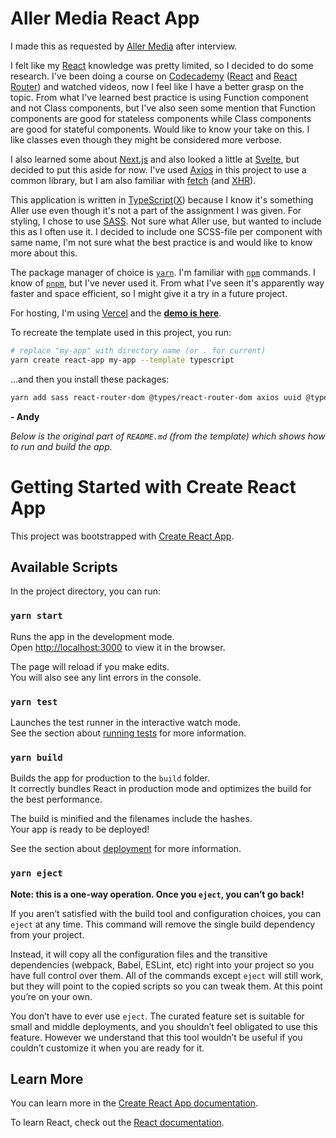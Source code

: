 # Aller Media React App

I made this as requested by [Aller Media](https://www.aller.no/) after interview.

I felt like my [React](https://reactjs.org/) knowledge was pretty limited, so I decided to do some research.
I've been doing a course on [Codecademy](https://www.codecademy.com/) ([React](https://www.codecademy.com/learn/react-101) and [React Router](https://www.codecademy.com/learn/learn-react-router)) and watched videos, now I feel like I have a better grasp on the topic.
From what I've learned best practice is using Function component and not Class components, but I've also seen some mention that Function components are good for stateless components while Class components are good for stateful components.
Would like to know your take on this. I like classes even though they might be considered more verbose.

I also learned some about [Next.js](https://nextjs.org/) and also looked a little at [Svelte](https://svelte.dev/), but decided to put this aside for now.
I've used [Axios](https://axios-http.com/) in this project to use a common library, but I am also familiar with [fetch](https://developer.mozilla.org/en-US/docs/Web/API/Fetch_API/Using_Fetch) (and [XHR](https://developer.mozilla.org/en-US/docs/Glossary/XHR_(XMLHttpRequest))).

This application is written in [TypeScript](https://www.typescriptlang.org/)([X](https://reactjs.org/docs/introducing-jsx.html)) because I know it's something Aller use even though it's not a part of the assignment I was given.
For styling, I chose to use [SASS](https://sass-lang.com/). Not sure what Aller use, but wanted to include this as I often use it.
I decided to include one SCSS-file per component with same name, I'm not sure what the best practice is and would like to know more about this.

The package manager of choice is [`yarn`](https://yarnpkg.com/). I'm familiar with [`npm`](https://www.npmjs.com/) commands.
I know of [`pnpm`](https://pnpm.io/), but I've never used it.
From what I've seen it's apparently way faster and space efficient, so I might give it a try in a future project.

For hosting, I'm using [Vercel](https://vercel.com/) and the [**demo is here**](https://aller.andydev.net).

To recreate the template used in this project, you run:
```sh
# replace "my-app" with directory name (or . for current)
yarn create react-app my-app --template typescript
```
...and then you install these packages:
```sh
yarn add sass react-router-dom @types/react-router-dom axios uuid @types/uuid
```

**- Andy**

*Below is the original part of `README.md` (from the template) which shows how to run and build the app.*

# Getting Started with Create React App

This project was bootstrapped with [Create React App](https://github.com/facebook/create-react-app).

## Available Scripts

In the project directory, you can run:

### `yarn start`

Runs the app in the development mode.\
Open [http://localhost:3000](http://localhost:3000) to view it in the browser.

The page will reload if you make edits.\
You will also see any lint errors in the console.

### `yarn test`

Launches the test runner in the interactive watch mode.\
See the section about [running tests](https://facebook.github.io/create-react-app/docs/running-tests) for more information.

### `yarn build`

Builds the app for production to the `build` folder.\
It correctly bundles React in production mode and optimizes the build for the best performance.

The build is minified and the filenames include the hashes.\
Your app is ready to be deployed!

See the section about [deployment](https://facebook.github.io/create-react-app/docs/deployment) for more information.

### `yarn eject`

**Note: this is a one-way operation. Once you `eject`, you can’t go back!**

If you aren’t satisfied with the build tool and configuration choices, you can `eject` at any time. This command will remove the single build dependency from your project.

Instead, it will copy all the configuration files and the transitive dependencies (webpack, Babel, ESLint, etc) right into your project so you have full control over them. All of the commands except `eject` will still work, but they will point to the copied scripts so you can tweak them. At this point you’re on your own.

You don’t have to ever use `eject`. The curated feature set is suitable for small and middle deployments, and you shouldn’t feel obligated to use this feature. However we understand that this tool wouldn’t be useful if you couldn’t customize it when you are ready for it.

## Learn More

You can learn more in the [Create React App documentation](https://facebook.github.io/create-react-app/docs/getting-started).

To learn React, check out the [React documentation](https://reactjs.org/).
